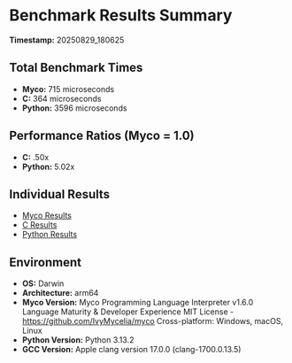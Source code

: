 # Benchmark Results Summary
**Timestamp:** 20250829_180625

## Total Benchmark Times
- **Myco:** 715 microseconds
- **C:** 364 microseconds  
- **Python:** 3596 microseconds

## Performance Ratios (Myco = 1.0)
- **C:** .50x
- **Python:** 5.02x

## Individual Results
- [Myco Results](Myco_20250829_180625.txt)
- [C Results](C_20250829_180625.txt)
- [Python Results](Python_20250829_180625.txt)

## Environment
- **OS:** Darwin
- **Architecture:** arm64
- **Myco Version:** Myco Programming Language Interpreter v1.6.0
Language Maturity & Developer Experience
MIT License - https://github.com/IvyMycelia/myco
Cross-platform: Windows, macOS, Linux
- **Python Version:** Python 3.13.2
- **GCC Version:** Apple clang version 17.0.0 (clang-1700.0.13.5)
